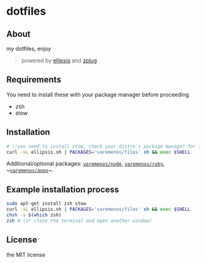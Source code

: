 # dotfiles

## About

my dotfiles, enjoy

> powered by [ellipsis](https://github.com/ellipsis/ellipsis) and [zplug](https://github.com/zplug/zplug)

## Requirements

You need to install these with your package manager before proceeding

* zsh
* stow

## Installation

```bash
# !!you need to install stow, check your distro's package manager for instructions
curl -sL ellipsis.sh | PACKAGES='varemenos/files' sh && exec $SHELL
```

Additional/optional packages: [`varemenos/node`](https://github.com/varemenos/dot-node), [`varemenos/ruby`](https://github.com/varemenos/dot-ruby), ~[`varemenos/apps`](https://github.com/varemenos/dot-apps)~.



## Example installation process

```bash
sudo apt-get install zsh stow
curl -sL ellipsis.sh | PACKAGES='varemenos/files' sh && exec $SHELL
chsh -s $(which zsh)
zsh # (or close the terminal and open another window)
```

## License

the MIT license
